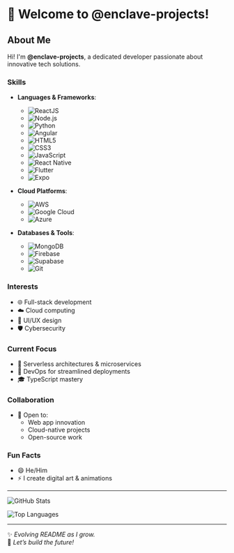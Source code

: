 # 👋 Welcome to @enclave-projects!

## About Me
Hi! I'm **@enclave-projects**, a dedicated developer passionate about innovative tech solutions.

### Skills
- **Languages & Frameworks**:
  - ![ReactJS](https://img.shields.io/badge/-ReactJS-61DAFB?logo=react&logoColor=white)
  - ![Node.js](https://img.shields.io/badge/-Node.js-339933?logo=node.js&logoColor=white)
  - ![Python](https://img.shields.io/badge/-Python-3776AB?logo=python&logoColor=white)
  - ![Angular](https://img.shields.io/badge/-Angular-DD0031?logo=angular&logoColor=white)
  - ![HTML5](https://img.shields.io/badge/-HTML5-E34F26?logo=html5&logoColor=white)
  - ![CSS3](https://img.shields.io/badge/-CSS3-1572B6?logo=css3&logoColor=white)
  - ![JavaScript](https://img.shields.io/badge/-JavaScript-F7DF1E?logo=javascript&logoColor=black)
  - ![React Native](https://img.shields.io/badge/-React%20Native-61DAFB?logo=react&logoColor=white)
  - ![Flutter](https://img.shields.io/badge/-Flutter-02569B?logo=flutter&logoColor=white)
  - ![Expo](https://img.shields.io/badge/-Expo-000020?logo=expo&logoColor=white)

- **Cloud Platforms**:
  - ![AWS](https://img.shields.io/badge/-AWS-232F3E?logo=amazon-aws&logoColor=white)
  - ![Google Cloud](https://img.shields.io/badge/-Google%20Cloud-4285F4?logo=google-cloud&logoColor=white)
  - ![Azure](https://img.shields.io/badge/-Azure-0078D4?logo=microsoft-azure&logoColor=white)

- **Databases & Tools**:
  - ![MongoDB](https://img.shields.io/badge/-MongoDB-47A248?logo=mongodb&logoColor=white)
  - ![Firebase](https://img.shields.io/badge/-Firebase-FFCA28?logo=firebase&logoColor=black)
  - ![Supabase](https://img.shields.io/badge/-Supabase-3ECF8E?logo=supabase&logoColor=white)
  - ![Git](https://img.shields.io/badge/-Git-F05032?logo=git&logoColor=white)

### Interests
- 🌐 Full-stack development
- ☁️ Cloud computing
- 🎨 UI/UX design
- 🛡️ Cybersecurity

### Current Focus
- 🌱 Serverless architectures & microservices
- 🚀 DevOps for streamlined deployments
- 🎓 TypeScript mastery

### Collaboration
- 💞️ Open to:
  - Web app innovation
  - Cloud-native projects
  - Open-source work

### Fun Facts
- 😄 He/Him
- ⚡ I create digital art & animations

---

![GitHub Stats](https://github-readme-stats.vercel.app/api?username=enclave-projects&show_icons=true&theme=radical)

![Top Languages](https://github-readme-stats.vercel.app/api/top-langs/?username=enclave-projects&layout=compact&theme=radical)

---

✨ _Evolving README as I grow._  
🚀 _Let’s build the future!_
